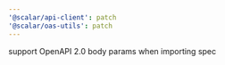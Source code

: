 ```yaml
---
'@scalar/api-client': patch
'@scalar/oas-utils': patch
---
```


support OpenAPI 2.0 body params when importing spec
